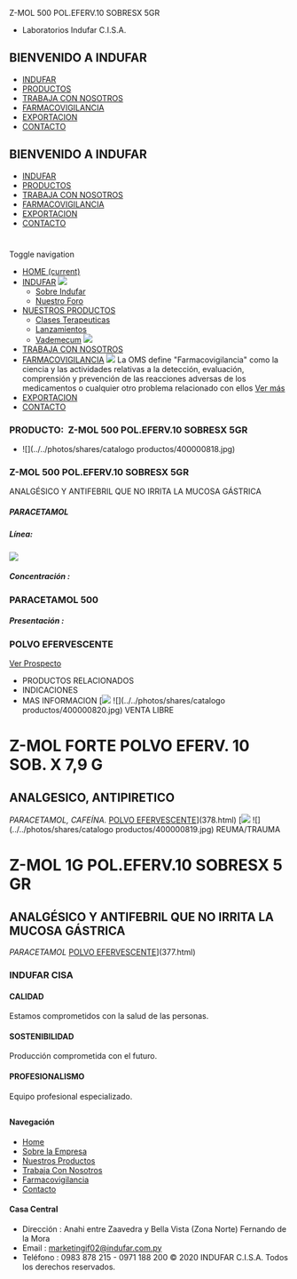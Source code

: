 Z-MOL 500 POL.EFERV.10 SOBRESX 5GR
- Laboratorios Indufar C.I.S.A.
## BIENVENIDO A INDUFAR
* [INDUFAR](376.html#)
* [PRODUCTOS](376.html#)
* [TRABAJA CON NOSOTROS](376.html#)
* [FARMACOVIGILANCIA](376.html#)
* [EXPORTACION](376.html#)
* [CONTACTO](376.html#)
## BIENVENIDO A INDUFAR
* [INDUFAR](../../index.html)
* [PRODUCTOS](../../productos.html)
* [TRABAJA CON NOSOTROS](../../trabaja_con_nosotros.html)
* [FARMACOVIGILANCIA](../../farmacovigilancia.html)
* [EXPORTACION](../../exportacion.html)
* [CONTACTO](../../contacto.html)
# 
Toggle navigation
* [HOME (current)](../../index.html)
* [INDUFAR](376.html#) 
  [![ ](../../photos/shares/Sistema/Menu/indufar_menul.jpg)](../../institucional.html)
  - [Sobre Indufar](../../institucional.html)
  - [Nuestro Foro](../../blog.html)
* [NUESTROS PRODUCTOS](376.html#) 
  - [Clases Terapeuticas](../clases_terapeuticas.html)
  - [Lanzamientos](../lanzamientos.html)
  - [Vademecum](../../productos.html)
  [![ ](../../photos/shares/Sistema/Menu/productos.png)](../../productos.html)
* [TRABAJA CON NOSOTROS](../../trabaja_con_nosotros.html)
* [FARMACOVIGILANCIA](376.html#) 
  [![ ](../../photos/shares/Sistema/Menu/TUBOS.png)](../../farmacovigilancia.html)
  La OMS define "Farmacovigilancia" como la ciencia y las actividades relativas a la detección, evaluación, comprensión y prevención de las reacciones adversas de los medicamentos o cualquier otro problema relacionado con ellos
  [Ver más](../../farmacovigilancia.html)
* [EXPORTACION](../../exportacion.html)
* [CONTACTO](../../contacto.html)
### PRODUCTO:  Z-MOL 500 POL.EFERV.10 SOBRESX 5GR
* ![](../../photos/shares/catalogo productos/400000818.jpg)
### **Z-MOL 500 POL.EFERV.10 SOBRESX 5GR**
ANALGÉSICO Y ANTIFEBRIL QUE NO IRRITA LA MUCOSA GÁSTRICA
##### **PARACETAMOL**
##### **Línea:**
[![](../../photos/shares/Laboratorios/lab_medical.png)](../linea/2.html)
##### **Concentración :**
### PARACETAMOL 500
##### **Presentación :**
### POLVO EFERVESCENTE
[Ver Prospecto](../../files/shares/prospectos_/400000818.pdf)
* PRODUCTOS RELACIONADOS
* INDICACIONES
* MAS INFORMACION
[![](../../photos/shares/Laboratorios/lab_medical.png)
![](../../photos/shares/catalogo productos/400000820.jpg)
VENTA LIBRE
# Z-MOL FORTE POLVO EFERV. 10 SOB. X 7,9 G
## ANALGESICO, ANTIPIRETICO
*PARACETAMOL, CAFEÍNA.*
[POLVO EFERVESCENTE](376.html#)](378.html)
[![](../../photos/shares/Laboratorios/lab_indufar.png)
![](../../photos/shares/catalogo productos/400000819.jpg)
REUMA/TRAUMA
# Z-MOL 1G POL.EFERV.10 SOBRESX 5 GR
## ANALGÉSICO Y ANTIFEBRIL QUE NO IRRITA LA MUCOSA GÁSTRICA
*PARACETAMOL* 
[POLVO EFERVESCENTE](376.html#)](377.html)
### INDUFAR CISA
#### CALIDAD
Estamos comprometidos con la salud de las personas.
#### SOSTENIBILIDAD
Producción comprometida con el futuro.
#### PROFESIONALISMO
Equipo profesional especializado.
## 
#### Navegación
* [Home](../../index.html)
* [Sobre la Empresa](../../institucional.html)
* [Nuestros Productos](../../productos.html)
* [Trabaja Con Nosotros](../../trabaja_con_nosotros.html)
* [Farmacovigilancia](../../farmacovigilancia.html)
* [Contacto](../../contacto.html)
#### Casa Central
* Dirección : Anahi entre Zaavedra y Bella Vista (Zona Norte) Fernando de la Mora
* Email : [marketingif02@indufar.com.py](mailto:marketingif02@indufar.com.py)
* Teléfono : 0983 878 215 - 0971 188 200
© 2020 INDUFAR C.I.S.A. Todos los derechos reservados.